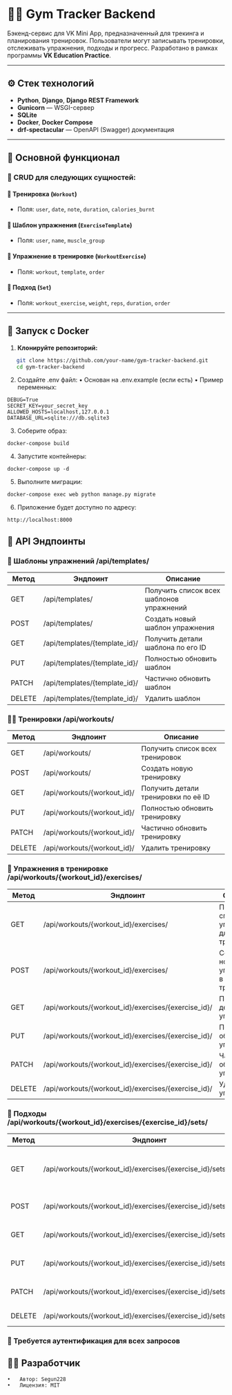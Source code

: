 # 🏋️‍♂️ Gym Tracker Backend

Бэкенд-сервис для VK Mini App, предназначенный для трекинга и планирования тренировок. Пользователи могут записывать тренировки, отслеживать упражнения, подходы и прогресс. Разработано в рамках программы **VK Education Practice**.

---

## ⚙️ Стек технологий

- **Python**, **Django**, **Django REST Framework**
- **Gunicorn** — WSGI-сервер
- **SQLite**
- **Docker**, **Docker Compose**
- **drf-spectacular** — OpenAPI (Swagger) документация

---

## 🚀 Основной функционал

### 🧠 CRUD для следующих сущностей:

#### 📌 Тренировка (`Workout`)
- Поля: `user`, `date`, `note`, `duration`, `calories_burnt`

#### 📌 Шаблон упражнения (`ExerciseTemplate`)
- Поля: `user`, `name`, `muscle_group`

#### 📌 Упражнение в тренировке (`WorkoutExercise`)
- Поля: `workout`, `template`, `order`

#### 📌 Подход (`Set`)
- Поля: `workout_exercise`, `weight`, `reps`, `duration`, `order`

---

## 🐳 Запуск с Docker

1. **Клонируйте репозиторий:**
```bash
   git clone https://github.com/your-name/gym-tracker-backend.git
   cd gym-tracker-backend
```

2.	Создайте .env файл:
•	Основан на .env.example (если есть)
•	Пример переменных:

```env
DEBUG=True
SECRET_KEY=your_secret_key
ALLOWED_HOSTS=localhost,127.0.0.1
DATABASE_URL=sqlite:///db.sqlite3
```

3.	Соберите образ:
```docker
docker-compose build
```

4.	Запустите контейнеры:
```
docker-compose up -d
```

5.	Выполните миграции:
```
docker-compose exec web python manage.py migrate
```

6.	Приложение будет доступно по адресу:
```
http://localhost:8000
```

## 📡 API Эндпоинты

### 🧩 Шаблоны упражнений /api/templates/

| Метод | Эндпоинт                               | Описание                                  |
|-------|----------------------------------------|-------------------------------------------|
| GET   | /api/templates/                        | Получить список всех шаблонов упражнений  |
| POST  | /api/templates/                        | Создать новый шаблон упражнения           |
| GET   | /api/templates/{template_id}/          | Получить детали шаблона по его ID         |
| PUT   | /api/templates/{template_id}/          | Полностью обновить шаблон                 |
| PATCH | /api/templates/{template_id}/          | Частично обновить шаблон                  |
| DELETE| /api/templates/{template_id}/          | Удалить шаблон                            |

### 🏋️‍♂️ Тренировки /api/workouts/

| Метод | Эндпоинт                               | Описание                                  |
|-------|----------------------------------------|-------------------------------------------|
| GET   | /api/workouts/                         | Получить список всех тренировок           |
| POST  | /api/workouts/                         | Создать новую тренировку                  |
| GET   | /api/workouts/{workout_id}/            | Получить детали тренировки по её ID       |
| PUT   | /api/workouts/{workout_id}/            | Полностью обновить тренировку             |
| PATCH | /api/workouts/{workout_id}/            | Частично обновить тренировку              |
| DELETE| /api/workouts/{workout_id}/            | Удалить тренировку                        |

### 🏃 Упражнения в тренировке /api/workouts/{workout_id}/exercises/

| Метод | Эндпоинт                                                    | Описание                                  |
|-------|-------------------------------------------------------------|-------------------------------------------|
| GET   | /api/workouts/{workout_id}/exercises/                       | Получить список упражнений для тренировки |
| POST  | /api/workouts/{workout_id}/exercises/                       | Создать новое упражнение в тренировке     |
| GET   | /api/workouts/{workout_id}/exercises/{exercise_id}/        | Получить детали упражнения                |
| PUT   | /api/workouts/{workout_id}/exercises/{exercise_id}/        | Полностью обновить упражнение             |
| PATCH | /api/workouts/{workout_id}/exercises/{exercise_id}/        | Частично обновить упражнение              |
| DELETE| /api/workouts/{workout_id}/exercises/{exercise_id}/        | Удалить упражнение                        |

### 🔁 Подходы /api/workouts/{workout_id}/exercises/{exercise_id}/sets/

| Метод | Эндпоинт                                                                 | Описание                                  |
|-------|--------------------------------------------------------------------------|-------------------------------------------|
| GET   | /api/workouts/{workout_id}/exercises/{exercise_id}/sets/                | Получить список подходов для упражнения   |
| POST  | /api/workouts/{workout_id}/exercises/{exercise_id}/sets/                | Создать новый подход                      |
| GET   | /api/workouts/{workout_id}/exercises/{exercise_id}/sets/{set_id}/       | Получить детали подхода                   |
| PUT   | /api/workouts/{workout_id}/exercises/{exercise_id}/sets/{set_id}/       | Полностью обновить подход                 |
| PATCH | /api/workouts/{workout_id}/exercises/{exercise_id}/sets/{set_id}/       | Частично обновить подход                  |
| DELETE| /api/workouts/{workout_id}/exercises/{exercise_id}/sets/{set_id}/       | Удалить подход                            |

### 🔐 Требуется аутентификация для всех запросов


## 🧑‍💻 Разработчик
	•	Автор: Segun228
	•	Лицензия: MIT
